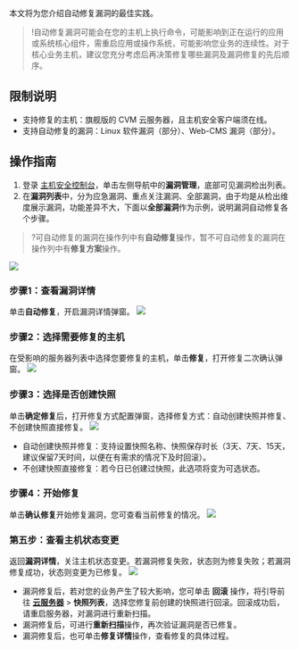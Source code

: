 本文将为您介绍自动修复漏洞的最佳实践。

>!自动修复漏洞可能会在您的主机上执行命令，可能影响到正在运行的应用或系统核心组件，需重启应用或操作系统，可能影响您业务的连续性。对于核心业务主机，建议您充分考虑后再决策修复哪些漏洞及漏洞修复的先后顺序。

## 限制说明
- 支持修复的主机：旗舰版的 CVM 云服务器，且主机安全客户端须在线。
- 支持自动修复的漏洞：Linux 软件漏洞（部分）、Web-CMS 漏洞（部分）。

## 操作指南
1. 登录 [主机安全控制台](https://console.cloud.tencent.com/cwp)，单击左侧导航中的**漏洞管理**，底部可见漏洞检出列表。
2. 在**漏洞列表**中，分为应急漏洞、重点关注漏洞、全部漏洞，由于均是从检出维度展示漏洞，功能差异不大，下面以**全部漏洞**作为示例，说明漏洞自动修复各个步骤。
>?可自动修复的漏洞在操作列中有**自动修复**操作，暂不可自动修复的漏洞在操作列中有**修复方案**操作。
>
![](https://qcloudimg.tencent-cloud.cn/raw/e13f80855f18994e9790db09ee82126e.png)

### 步骤1：查看漏洞详情
单击**自动修复**，开启漏洞详情弹窗。
![](https://qcloudimg.tencent-cloud.cn/raw/5c80debe3f5589736c99a85e456536dc.png)

### 步骤2：选择需要修复的主机
在受影响的服务器列表中选择您要修复的主机，单击**修复**，打开修复二次确认弹窗。
![](https://qcloudimg.tencent-cloud.cn/raw/ff7f7298e5b05556ed2d488a9bf2d482.png)

### 步骤3：选择是否创建快照
单击**确定修复**后，打开修复方式配置弹窗，选择修复方式：自动创建快照并修复、不创建快照直接修复。
![](https://qcloudimg.tencent-cloud.cn/raw/949fc582dfb03f6673b55a94c69c5e5a.png)
- 自动创建快照并修复：支持设置快照名称、快照保存时长（3天、7天、15天，建议保留7天时间，以便在有需求的情况下及时回滚）。
- 不创建快照直接修复：若今日已创建过快照，此选项将变为可选状态。

### 步骤4：开始修复
单击**确认修复**开始修复漏洞，您可查看当前修复的情况。
![](https://qcloudimg.tencent-cloud.cn/raw/c7cd06bb2aa48cc44b45d5295a408182.png)

### 第五步：查看主机状态变更
返回**漏洞详情**，关注主机状态变更。若漏洞修复失败，状态则为修复失败；若漏洞修复成功，状态则变更为已修复。
![](https://qcloudimg.tencent-cloud.cn/raw/3bbd2c15ab834c8e8947e69e524d1c33.png)
- 漏洞修复后，若对您的业务产生了较大影响，您可单击 **回滚** 操作，将引导前往 **[云服务器](https://console.cloud.tencent.com/cvm/instance/index?rid=1)** > **快照列表**，选择您修复前创建的快照进行回滚。回滚成功后，请重启服务器，对漏洞进行重新扫描。
- 漏洞修复后，可进行**重新扫描**操作，再次验证漏洞是否已修复。
- 漏洞修复后，也可单击**修复详情**操作，查看修复的具体过程。



 

